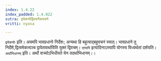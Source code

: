 ```yaml
---
index: 1.4.22
index_padded: 1.4.022
sutra: द्वयेकयोर्द्विवचनैकवचने
vritti: nyasa

---
```

`द्व्येकयोः` इति। अयमपि भावप्रधानो निर्देशः; अन्यथा हि बहुत्वाद्बहुवचनं स्यात्। भावप्रधाने तु निर्देशे,द्वित्वमेकत्वञ्च द्वावेतावर्थाविति युक्तं द्विवचम्। `एतदपि` इत्यादिनाऽस्यापि योगस्य विध्यर्थतां दर्शयति। `अर्थाभिधानम्` इति। अर्थो वाच्योऽभिधीयते येन तदर्थाभिधानम्।।